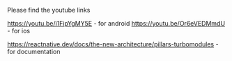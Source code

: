 Please find the youtube links


https://youtu.be/i1FipYgMY5E - for android
https://youtu.be/Or6eVEDMmdU - for ios

https://reactnative.dev/docs/the-new-architecture/pillars-turbomodules - for documentation
